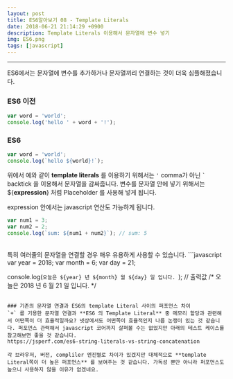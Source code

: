 ```yaml
---
layout: post
title: ES6알아보기 08 - Template Literals
date: 2018-06-21 21:14:29 +0900
description: Template Literals 이용해서 문자열에 변수 넣기
img: ES6.png
tags: [javascript]
---
```

------------------------------------------------
ES6에서는 문자열에 변수를 추가하거나 문자열끼리 연결하는 것이 더욱 심플해졌습니다.

### ES6 이전
```javascript
var word = 'world';
console.log('hello ' + word + '!');
```

### ES6
```javascript
var word = 'world';
console.log(`hello ${world}!`);
```

위에서 예와 같이 **template literals** 를 이용하기 위해서는 `'` comma가 아닌 `` ` `` backtick 을 이용해서 문자열을 감싸줍니다. 변수를 문자열 안에 넣기 위해서는 ${**expression**} 처럼 Placeholder 를 사용해 넣게 됩니다.

expression 안에서는 javascript 연산도 가능하게 됩니다.
```javascript
var num1 = 3;
var num2 = 2;
console.log(`sum: ${num1 + num2}`); // sum: 5
```
<br/>
특히 여러줄의 문자열을 연결할 경우 매우 유용하게 사용할 수 있습니다.
```javascript
var year = 2018;
var month = 6;
var day = 21;

console.log(`오늘은
${year} 년
${month} 월
${day} 일 입니다.
`); 
// 출력값
/*
오늘은
2018 년
6 월
21 일 입니다.
*/
```

### 기존의 문자열 연결과 ES6의 template Literal 사이의 퍼포먼스 차이
`+` 를 기용한 문자열 연결과 **ES6 의 Template Literal** 중 메모리 할당과 관련해서 어떤쪽이 더 효율적일까요? 넷상에서도 어떤쪽이 효율적인지 나름 논쟁이 있는 것 같습니다. 퍼포먼스 관력해서 javascript 코어까지 살펴볼 수는 없었지만 아래의 테스트 케이스를 참고해보면 좋을 것 같습니다.  
https://jsperf.com/es6-string-literals-vs-string-concatenation

각 브라우저, 버전, compliler 엔진별로 차이가 있겠지만 대체적으로 **template Literal쪽이 더 높은 퍼포먼스** 를 보여주는 것 같습니다. 가독성 뿐만 아니라 퍼포먼스도 높으니 사용하지 않을 이유가 없겠네요.